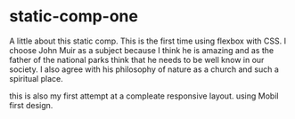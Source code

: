 # static-comp-one

A little about this static comp. This is the first time using flexbox with CSS. I choose John Muir as a subject because I think he is amazing and as the father of the national parks think that he needs to be well know in our society. I also agree with his philosophy of nature as a church and such a spiritual place.

this is also my first attempt at a compleate responsive layout. using Mobil first design. 



[logo]: ./images/static-comp-challenge-1.jpg

